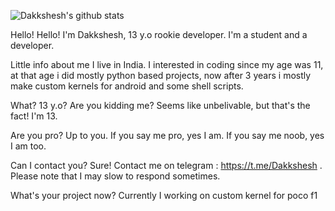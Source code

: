![Dakkshesh's github stats](https://github-readme-stats.vercel.app/api?username=dakkshesh07&show_icons=true&theme=algolia)

Hello!
Hello! I'm Dakkshesh, 13 y.o rookie developer. I'm a student and a developer.

Little info about me
I live in India. I interested in coding since my age was 11, at that age i did mostly python based projects, now after 3 years i mostly make custom kernels for android and some shell scripts.

What? 13 y.o? Are you kidding me?
Seems like unbelivable, but that's the fact! I'm 13.

Are you pro?
Up to you. If you say me pro, yes I am. If you say me noob, yes I am too.

Can I contact you?
Sure! Contact me on telegram : https://t.me/Dakkshesh . Please note that I may slow to respond sometimes.

What's your project now?
Currently I working on custom kernel for poco f1
